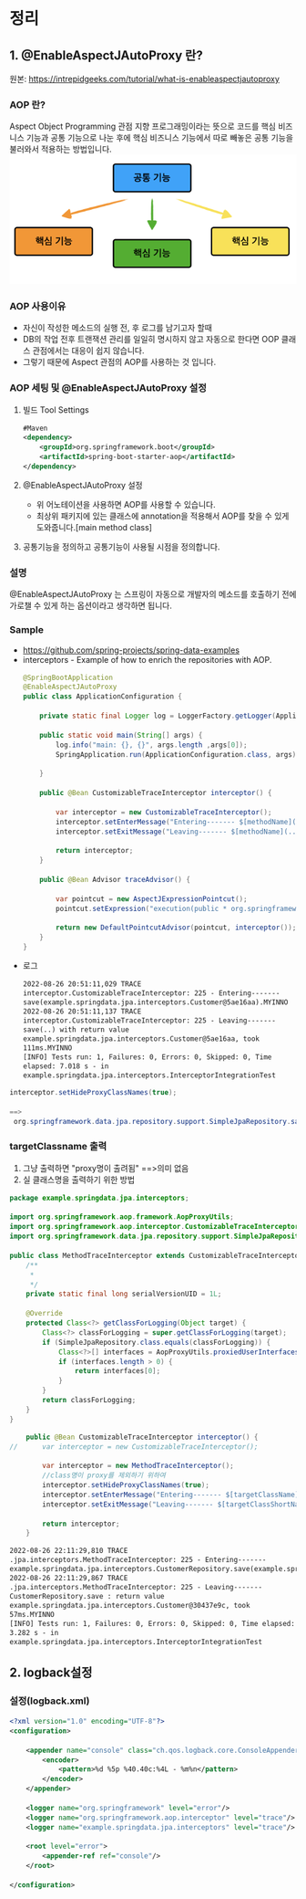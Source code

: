 #  정리

## 1. @EnableAspectJAutoProxy 란?
원본: https://intrepidgeeks.com/tutorial/what-is-enableaspectjautoproxy

### AOP 란?
Aspect Object Programming
관점 지향 프로그래밍이라는 뜻으로 코드를 핵심 비즈니스 기능과 공통 기능으로 나눈 후에 핵심 비즈니스 기능에서 따로 빼놓은 공통 기능을 불러와서 적용하는 방법입니다.
![](images/AOP-98-01.png)

### AOP 사용이유
- 자신이 작성한 메소드의 실행 전, 후 로그를 남기고자 할때
- DB의 작업 전후 트랜잭션 관리를 일일히 명시하지 않고 자동으로 한다면 OOP 클래스 관점에서는 대응이 쉽지 않습니다.
- 그렇기 때문에 Aspect 관점의 AOP를 사용하는 것 입니다.

### AOP 세팅 및 @EnableAspectJAutoProxy 설정
1. 빌드 Tool Settings
    ```xml
    #Maven
    <dependency>
        <groupId>org.springframework.boot</groupId>
        <artifactId>spring-boot-starter-aop</artifactId>
    </dependency>
    ```
2. @EnableAspectJAutoProxy 설정
   - 위 어노테이션을 사용하면 AOP를 사용할 수 있습니다.
   - 최상위 패키지에 있는 클래스에 annotation을 적용해서 AOP를 찾을 수 있게 도와줍니다.[main method class]

3. 공통기능을 정의하고 공통기능이 사용될 시점을 정의합니다.

### 설명
@EnableAspectJAutoProxy 는 스프링이 자동으로 개발자의 메소드를 호출하기 전에 가로챌 수 있게 하는 옵션이라고 생각하면 됩니다.
### Sample
- https://github.com/spring-projects/spring-data-examples
- interceptors - Example of how to enrich the repositories with AOP.
    ```java
    @SpringBootApplication
    @EnableAspectJAutoProxy
    public class ApplicationConfiguration {

        private static final Logger log = LoggerFactory.getLogger(ApplicationConfiguration.class);

        public static void main(String[] args) {
            log.info("main: {}, {}", args.length ,args[0]);
            SpringApplication.run(ApplicationConfiguration.class, args);

        }

        public @Bean CustomizableTraceInterceptor interceptor() {

            var interceptor = new CustomizableTraceInterceptor();
            interceptor.setEnterMessage("Entering------- $[methodName]($[arguments]).MYINNO");
            interceptor.setExitMessage("Leaving------- $[methodName](..) with return value $[returnValue], took $[invocationTime]ms.MYINNO");

            return interceptor;
        }

        public @Bean Advisor traceAdvisor() {

            var pointcut = new AspectJExpressionPointcut();
            pointcut.setExpression("execution(public * org.springframework.data.repository.Repository+.*(..))MYINNO");

            return new DefaultPointcutAdvisor(pointcut, interceptor());
        }
    }
    ```
- 로그
    ```console
    2022-08-26 20:51:11,029 TRACE interceptor.CustomizableTraceInterceptor: 225 - Entering------- save(example.springdata.jpa.interceptors.Customer@5ae16aa).MYINNO
    2022-08-26 20:51:11,137 TRACE interceptor.CustomizableTraceInterceptor: 225 - Leaving------- save(..) with return value example.springdata.jpa.interceptors.Customer@5ae16aa, took 111ms.MYINNO
    [INFO] Tests run: 1, Failures: 0, Errors: 0, Skipped: 0, Time elapsed: 7.018 s - in example.springdata.jpa.interceptors.InterceptorIntegrationTest
    ```

```java
interceptor.setHideProxyClassNames(true);

==>
 org.springframework.data.jpa.repository.support.SimpleJpaRepository.save(example.springdata.jpa.interceptors.Customer@5ffdd510)

```
### targetClassname 출력
1. 그냥 출력하면 "proxy명이 출려됨" ==>의미 없음
2. 실 클래스명을 출력하기 위한 방법
```java
package example.springdata.jpa.interceptors;

import org.springframework.aop.framework.AopProxyUtils;
import org.springframework.aop.interceptor.CustomizableTraceInterceptor;
import org.springframework.data.jpa.repository.support.SimpleJpaRepository;

public class MethodTraceInterceptor extends CustomizableTraceInterceptor {
    /**
	 *
	 */
	private static final long serialVersionUID = 1L;

	@Override
    protected Class<?> getClassForLogging(Object target) {
        Class<?> classForLogging = super.getClassForLogging(target);
        if (SimpleJpaRepository.class.equals(classForLogging)) {
            Class<?>[] interfaces = AopProxyUtils.proxiedUserInterfaces(target);
            if (interfaces.length > 0) {
                return interfaces[0];
            }
        }
        return classForLogging;
    }
}
```

```java
	public @Bean CustomizableTraceInterceptor interceptor() {
//		var interceptor = new CustomizableTraceInterceptor();

		var interceptor = new MethodTraceInterceptor();
		//class명이 proxy를 제외하기 위하여
		interceptor.setHideProxyClassNames(true);
		interceptor.setEnterMessage("Entering------- $[targetClassName].$[methodName]($[arguments])");
		interceptor.setExitMessage("Leaving------- $[targetClassShortName].$[methodName] : return value $[returnValue], took $[invocationTime]ms.MYINNO");

		return interceptor;
	}
```

```console
2022-08-26 22:11:29,810 TRACE .jpa.interceptors.MethodTraceInterceptor: 225 - Entering------- example.springdata.jpa.interceptors.CustomerRepository.save(example.springdata.jpa.interceptors.Customer@30437e9c)
2022-08-26 22:11:29,867 TRACE .jpa.interceptors.MethodTraceInterceptor: 225 - Leaving------- CustomerRepository.save : return value example.springdata.jpa.interceptors.Customer@30437e9c, took 57ms.MYINNO
[INFO] Tests run: 1, Failures: 0, Errors: 0, Skipped: 0, Time elapsed: 3.282 s - in example.springdata.jpa.interceptors.InterceptorIntegrationTest
```

## 2. logback설정

### 설정(logback.xml)
```xml
<?xml version="1.0" encoding="UTF-8"?>
<configuration>

	<appender name="console" class="ch.qos.logback.core.ConsoleAppender">
		<encoder>
			<pattern>%d %5p %40.40c:%4L - %m%n</pattern>
		</encoder>
	</appender>

	<logger name="org.springframework" level="error"/>
	<logger name="org.springframework.aop.interceptor" level="trace"/>
	<logger name="example.springdata.jpa.interceptors" level="trace"/>

	<root level="error">
		<appender-ref ref="console"/>
	</root>

</configuration>
```


